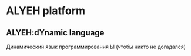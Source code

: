 ﻿# ALYEH platform
## ALYEH:dYnamic language
Динамический язык программирования Ы (чтобы никто не догадался)
